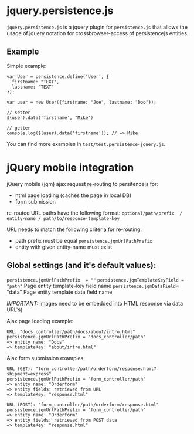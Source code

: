 # jquery.persistence.js

`jquery.persistence.js` is a jquery plugin for `persistence.js` that
allows the usage of jquery notation for crossbrowser-access of
persistencejs entities.
 
Example
-------

Simple example:

    var User = persistence.define('User', {
      firstname: "TEXT",
      lastname: "TEXT"
    });

    var user = new User({firstname: "Joe", lastname: "Doo"});

    // setter   
    $(user).data('firstname', "Mike") 

    // getter
    console.log($(user).data('firstname')); // => Mike

You can find more examples in `test/test.persistence-jquery.js`.
         

jQuery mobile integration
=========================
jQuery mobile (jqm) ajax request re-routing to persitencejs for:
* html page loading (caches the page in local DB)
* form submission

re-routed URL paths have the following format:
  `optional/path/prefix  / entity-name / path/to/response-template-key`

URL needs to match the following criteria for re-routing:
* path prefix must be equal `persistence.jqmUrlPathPrefix` 
* entity with given entity-name must exist
  
Global settings (and it's default values):
------------------------------------------
`persistence.jqmUrlPathPrefix  = ""` 
`persistence.jqmTemplateKeyField = "path"` Page entity template-key field name
`persistence.jqmDataField`= "data"  Page entity template data field name

*IMPORTANT:* Images need to be embedded into HTML response via data URL's) 

Ajax page loading example:

    URL: "docs_controller/path/docs/about/intro.html"
    persistence.jqmUrlPathPrefix = "docs_controller/path"
    => entity name: "Docs"
    => templateKey: "about/intro.html"

Ajax form submission examples: 

    URL (GET): "form_controller/path/orderform/response.html?shipment=express"
    persistence.jqmUrlPathPrefix = "form_controller/path"
    => entity name: "Orderform"
    => entity fields: retrieved from URL
    => templateKey: "response.html"

    URL (POST): "form_controller/path/orderform/response.html"
    persistence.jqmUrlPathPrefix = "form_controller/path"
    => entity name: "Orderform" 
    => entity fields: retrieved from POST data
    => templateKey: "response.html"